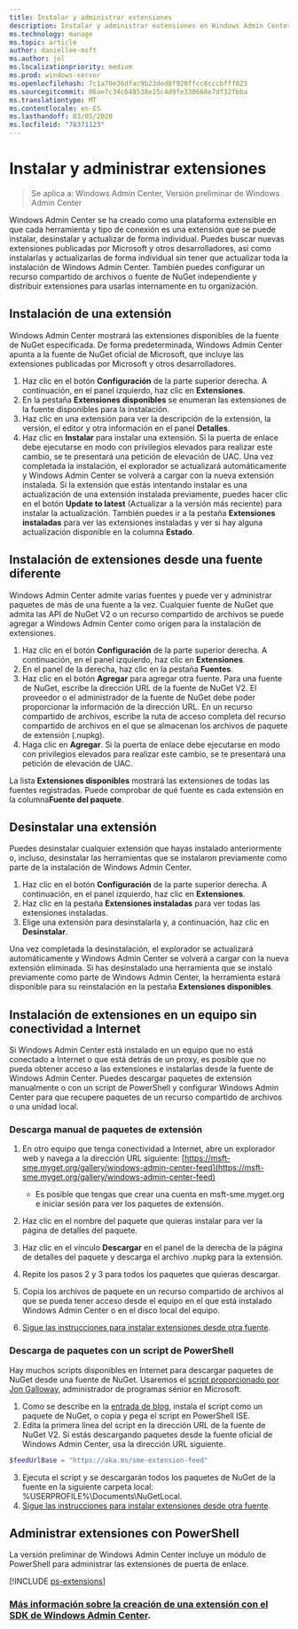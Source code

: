 ```yaml
---
title: Instalar y administrar extensiones
description: Instalar y administrar extensiones en Windows Admin Center (proyecto Honolulu)
ms.technology: manage
ms.topic: article
author: daniellee-msft
ms.author: jol
ms.localizationpriority: medium
ms.prod: windows-server
ms.openlocfilehash: 7c1a70e36dfac9b23ded8f920ffcc8cccbfff023
ms.sourcegitcommit: 06ae7c34c648538e15c4d9fe330668e7df32fbba
ms.translationtype: MT
ms.contentlocale: es-ES
ms.lasthandoff: 03/05/2020
ms.locfileid: "78371123"
---
```

# <a name="install-and-manage-extensions"></a>Instalar y administrar extensiones

>Se aplica a: Windows Admin Center, Versión preliminar de Windows Admin Center

Windows Admin Center se ha creado como una plataforma extensible en que cada herramienta y tipo de conexión es una extensión que se puede instalar, desinstalar y actualizar de forma individual. Puedes buscar nuevas extensiones publicadas por Microsoft y otros desarrolladores, así como instalarlas y actualizarlas de forma individual sin tener que actualizar toda la instalación de Windows Admin Center. También puedes configurar un recurso compartido de archivos o fuente de NuGet independiente y distribuir extensiones para usarlas internamente en tu organización.

## <a name="installing-an-extension"></a>Instalación de una extensión

Windows Admin Center mostrará las extensiones disponibles de la fuente de NuGet especificada. De forma predeterminada, Windows Admin Center apunta a la fuente de NuGet oficial de Microsoft, que incluye las extensiones publicadas por Microsoft y otros desarrolladores.

1. Haz clic en el botón **Configuración** de la parte superior derecha. A continuación, en el panel izquierdo, haz clic en **Extensiones**. 
2. En la pestaña **Extensiones disponibles** se enumeran las extensiones de la fuente disponibles para la instalación.
3. Haz clic en una extensión para ver la descripción de la extensión, la versión, el editor y otra información en el panel **Detalles**.
4. Haz clic en **Instalar** para instalar una extensión. Si la puerta de enlace debe ejecutarse en modo con privilegios elevados para realizar este cambio, se te presentará una petición de elevación de UAC. Una vez completada la instalación, el explorador se actualizará automáticamente y Windows Admin Center se volverá a cargar con la nueva extensión instalada. Si la extensión que estás intentando instalar es una actualización de una extensión instalada previamente, puedes hacer clic en el botón **Update to latest** (Actualizar a la versión más reciente) para instalar la actualización. También puedes ir a la pestaña **Extensiones instaladas** para ver las extensiones instaladas y ver si hay alguna actualización disponible en la columna **Estado**.

## <a name="installing-extensions-from-a-different-feed"></a>Instalación de extensiones desde una fuente diferente

Windows Admin Center admite varias fuentes y puede ver y administrar paquetes de más de una fuente a la vez. Cualquier fuente de NuGet que admita las API de NuGet V2 o un recurso compartido de archivos se puede agregar a Windows Admin Center como origen para la instalación de extensiones.

1. Haz clic en el botón **Configuración** de la parte superior derecha. A continuación, en el panel izquierdo, haz clic en **Extensiones**.
2. En el panel de la derecha, haz clic en la pestaña **Fuentes**.
3. Haz clic en el botón **Agregar** para agregar otra fuente. Para una fuente de NuGet, escribe la dirección URL de la fuente de NuGet V2. El proveedor o el administrador de la fuente de NuGet debe poder proporcionar la información de la dirección URL. En un recurso compartido de archivos, escribe la ruta de acceso completa del recurso compartido de archivos en el que se almacenan los archivos de paquete de extensión (.nupkg).
4. Haga clic en **Agregar**. Si la puerta de enlace debe ejecutarse en modo con privilegios elevados para realizar este cambio, se te presentará una petición de elevación de UAC.

La lista **Extensiones disponibles** mostrará las extensiones de todas las fuentes registradas. Puede comprobar de qué fuente es cada extensión en la columna**Fuente del paquete**.

## <a name="uninstalling-an-extension"></a>Desinstalar una extensión

Puedes desinstalar cualquier extensión que hayas instalado anteriormente o, incluso, desinstalar las herramientas que se instalaron previamente como parte de la instalación de Windows Admin Center.

1. Haz clic en el botón **Configuración** de la parte superior derecha. A continuación, en el panel izquierdo, haz clic en **Extensiones**. 
2. Haz clic en la pestaña **Extensiones instaladas** para ver todas las extensiones instaladas.
3. Elige una extensión para desinstalarla y, a continuación, haz clic en **Desinstalar**.

Una vez completada la desinstalación, el explorador se actualizará automáticamente y Windows Admin Center se volverá a cargar con la nueva extensión eliminada. Si has desinstalado una herramienta que se instaló previamente como parte de Windows Admin Center, la herramienta estará disponible para su reinstalación en la pestaña **Extensiones disponibles**.

## <a name="installing-extensions-on-a-computer-without-internet-connectivity"></a>Instalación de extensiones en un equipo sin conectividad a Internet

Si Windows Admin Center está instalado en un equipo que no está conectado a Internet o que está detrás de un proxy, es posible que no pueda obtener acceso a las extensiones e instalarlas desde la fuente de Windows Admin Center. Puedes descargar paquetes de extensión manualmente o con un script de PowerShell y configurar Windows Admin Center para que recupere paquetes de un recurso compartido de archivos o una unidad local.

### <a name="manually-downloading-extension-packages"></a>Descarga manual de paquetes de extensión

1. En otro equipo que tenga conectividad a Internet, abre un explorador web y navega a la dirección URL siguiente: [https://msft-sme.myget.org/gallery/windows-admin-center-feed](https://msft-sme.myget.org/gallery/windows-admin-center-feed) 

   * Es posible que tengas que crear una cuenta en msft-sme.myget.org e iniciar sesión para ver los paquetes de extensión.

2. Haz clic en el nombre del paquete que quieras instalar para ver la página de detalles del paquete.
3. Haz clic en el vínculo **Descargar** en el panel de la derecha de la página de detalles del paquete y descarga el archivo .nupkg para la extensión.
4. Repite los pasos 2 y 3 para todos los paquetes que quieras descargar.
5. Copia los archivos de paquete en un recurso compartido de archivos al que se pueda tener acceso desde el equipo en el que está instalado Windows Admin Center o en el disco local del equipo.
6. [Sigue las instrucciones para instalar extensiones desde otra fuente](#installing-extensions-from-a-different-feed).

### <a name="downloading-packages-with-a-powershell-script"></a>Descarga de paquetes con un script de PowerShell

Hay muchos scripts disponibles en Internet para descargar paquetes de NuGet desde una fuente de NuGet. Usaremos el [script proporcionado por Jon Galloway](https://weblogs.asp.net/jongalloway/downloading-a-local-nuget-repository-with-powershell), administrador de programas sénior en Microsoft.

1. Como se describe en la [entrada de blog](https://weblogs.asp.net/jongalloway/downloading-a-local-nuget-repository-with-powershell), instala el script como un paquete de NuGet, o copia y pega el script en PowerShell ISE.
2. Edita la primera línea del script en la dirección URL de la fuente de NuGet V2. Si estás descargando paquetes desde la fuente oficial de Windows Admin Center, usa la dirección URL siguiente.

```powershell
$feedUrlBase = "https://aka.ms/sme-extension-feed"
```

3. Ejecuta el script y se descargarán todos los paquetes de NuGet de la fuente en la siguiente carpeta local: %USERPROFILE%\Documents\NuGetLocal.
4. [Sigue las instrucciones para instalar extensiones desde otra fuente](#installing-extensions-from-a-different-feed).

## <a name="manage-extensions-with-powershell"></a>Administrar extensiones con PowerShell

La versión preliminar de Windows Admin Center incluye un módulo de PowerShell para administrar las extensiones de puerta de enlace.

[!INCLUDE [ps-extensions](../includes/ps-extensions.md)]

### <a name="learn-more-about-building-an-extension-with-the-windows-admin-center-sdk"></a>[Más información sobre la creación de una extensión con el SDK de Windows Admin Center](../extend/extensibility-overview.md).